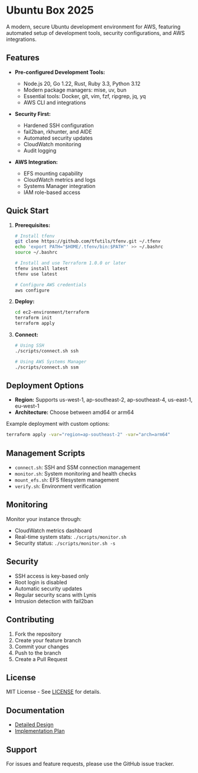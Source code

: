 # Ubuntu Box 2025

A modern, secure Ubuntu development environment for AWS, featuring automated setup of development tools, security configurations, and AWS integrations.

## Features

- **Pre-configured Development Tools:**

  - Node.js 20, Go 1.22, Rust, Ruby 3.3, Python 3.12
  - Modern package managers: mise, uv, bun
  - Essential tools: Docker, git, vim, fzf, ripgrep, jq, yq
  - AWS CLI and integrations

- **Security First:**

  - Hardened SSH configuration
  - fail2ban, rkhunter, and AIDE
  - Automated security updates
  - CloudWatch monitoring
  - Audit logging

- **AWS Integration:**
  - EFS mounting capability
  - CloudWatch metrics and logs
  - Systems Manager integration
  - IAM role-based access

## Quick Start

1. **Prerequisites:**

   ```bash
   # Install tfenv
   git clone https://github.com/tfutils/tfenv.git ~/.tfenv
   echo 'export PATH="$HOME/.tfenv/bin:$PATH"' >> ~/.bashrc
   source ~/.bashrc

   # Install and use Terraform 1.0.0 or later
   tfenv install latest
   tfenv use latest

   # Configure AWS credentials
   aws configure
   ```

2. **Deploy:**

   ```bash
   cd ec2-environment/terraform
   terraform init
   terraform apply
   ```

3. **Connect:**

   ```bash
   # Using SSH
   ./scripts/connect.sh ssh

   # Using AWS Systems Manager
   ./scripts/connect.sh ssm
   ```

## Deployment Options

- **Region:** Supports us-west-1, ap-southeast-2, ap-southeast-4, us-east-1, eu-west-1
- **Architecture:** Choose between amd64 or arm64

Example deployment with custom options:

```bash
terraform apply -var="region=ap-southeast-2" -var="arch=arm64"
```

## Management Scripts

- `connect.sh`: SSH and SSM connection management
- `monitor.sh`: System monitoring and health checks
- `mount_efs.sh`: EFS filesystem management
- `verify.sh`: Environment verification

## Monitoring

Monitor your instance through:

- CloudWatch metrics dashboard
- Real-time system stats: `./scripts/monitor.sh`
- Security status: `./scripts/monitor.sh -s`

## Security

- SSH access is key-based only
- Root login is disabled
- Automatic security updates
- Regular security scans with Lynis
- Intrusion detection with fail2ban

## Contributing

1. Fork the repository
2. Create your feature branch
3. Commit your changes
4. Push to the branch
5. Create a Pull Request

## License

MIT License - See [LICENSE](LICENSE) for details.

## Documentation

- [Detailed Design](design.md)
- [Implementation Plan](plan.md)

## Support

For issues and feature requests, please use the GitHub issue tracker.
